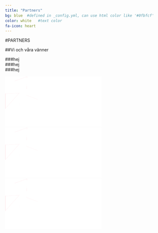 ```yaml
---
title: "Partners"
bg: blue  #defined in _config.yml, can use html color like '#0fbfcf'
color: white   #text color
fa-icon: heart
---
```


#PARTNERS

##Vi och våra vänner

<div class="small.column">
###hej
</div>
<div class="small.column">
###hej
</div>
<div class="small.column">
###hej
</div>

![logo1](img/smart-norrkoping_white.png)
![logo1](img/smart-norrkoping_white.png)
![logo1](img/smart-norrkoping_white.png)
